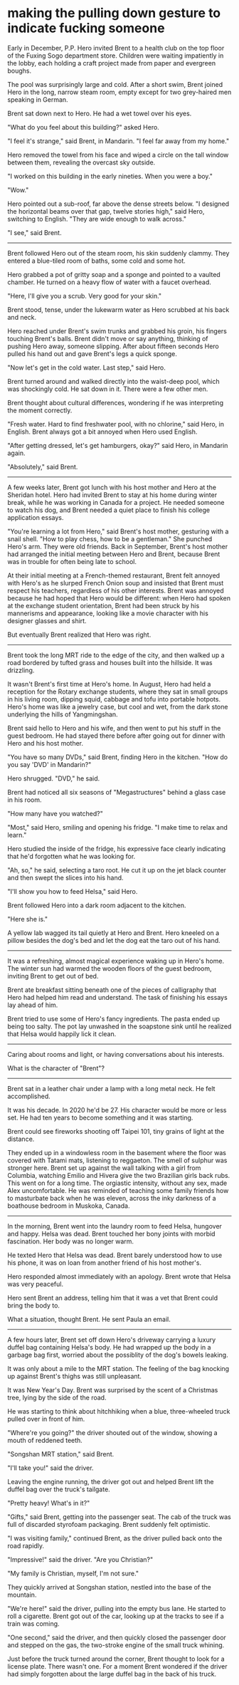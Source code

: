 # making the pulling down gesture to indicate fucking someone

Early in December, P.P. Hero invited Brent to a health club on the top floor of
the Fuxing Sogo department store. Children were waiting impatiently in the
lobby, each holding a craft project made from paper and evergreen boughs.

The pool was surprisingly large and cold. After a short swim, Brent joined Hero
in the long, narrow steam room, empty except for two grey-haired men speaking in
German.

Brent sat down next to Hero. He had a wet towel over his eyes.

"What do you feel about this building?" asked Hero.

"I feel it's strange," said Brent, in Mandarin. "I feel far away from my home."

Hero removed the towel from his face and wiped a circle on the tall window
between them, revealing the overcast sky outside.

"I worked on this building in the early nineties. When you were a boy."

"Wow."

Hero pointed out a sub-roof, far above the dense streets below. "I designed the
horizontal beams over that gap, twelve stories high," said Hero, switching to
English. "They are wide enough to walk across."

"I see," said Brent.

---

Brent followed Hero out of the steam room, his skin suddenly clammy. They
entered a blue-tiled room of baths, some cold and some hot.

Hero grabbed a pot of gritty soap and a sponge and pointed to a vaulted chamber.
He turned on a heavy flow of water with a faucet overhead.

"Here, I'll give you a scrub. Very good for your skin."

Brent stood, tense, under the lukewarm water as Hero scrubbed at his back and
neck.

Hero reached under Brent's swim trunks and grabbed his groin, his fingers
touching Brent's balls. Brent didn't move or say anything, thinking of pushing
Hero away, someone slipping. After about fifteen seconds Hero pulled his hand
out and gave Brent's legs a quick sponge.

"Now let's get in the cold water. Last step," said Hero.

Brent turned around and walked directly into the waist-deep pool, which was
shockingly cold. He sat down in it. There were a few other men.

Brent thought about cultural differences, wondering if he was interpreting the
moment correctly.

"Fresh water. Hard to find freshwater pool, with no chlorine," said Hero, in
English. Brent always got a bit annoyed when Hero used English.

"After getting dressed, let's get hamburgers, okay?" said Hero, in Mandarin
again.

"Absolutely," said Brent.

---

A few weeks later, Brent got lunch with his host mother and Hero at the Sheridan
hotel. Hero had invited Brent to stay at his home during winter break, while he
was working in Canada for a project. He needed someone to watch his dog, and
Brent needed a quiet place to finish his college application essays.

"You're learning a lot from Hero," said Brent's host mother, gesturing with a
snail shell. "How to play chess, how to be a gentleman." She punched Hero's arm.
They were old friends. Back in September, Brent's host mother had arranged the
initial meeting between Hero and Brent, because Brent was in trouble for often
being late to school.

At their initial meeting at a French-themed restaurant, Brent felt annoyed with
Hero's as he slurped French Onion soup and insisted that Brent must respect his
teachers, regardless of his other interests. Brent was annoyed because he had
hoped that Hero would be different: when Hero had spoken at the exchange student
orientation, Brent had been struck by his mannerisms and appearance, looking
like a movie character with his designer glasses and shirt.

But eventually Brent realized that Hero was right.

---

Brent took the long MRT ride to the edge of the city, and then walked up a road
bordered by tufted grass and houses built into the hillside. It was drizzling.

It wasn't Brent's first time at Hero's home. In August, Hero had held a
reception for the Rotary exchange students, where they sat in small groups in
his living room, dipping squid, cabbage and tofu into portable hotpots.  Hero's
home was like a jewelry case, but cool and wet, from the dark stone underlying
the hills of Yangmingshan.

Brent said hello to Hero and his wife, and then went to put his stuff in the
guest bedroom. He had stayed there before after going out for dinner with Hero
and his host mother.

"You have so many DVDs," said Brent, finding Hero in the kitchen. "How do you
say 'DVD' in Mandarin?"

Hero shrugged. "DVD," he said.

Brent had noticed all six seasons of "Megastructures" behind a glass case in his
room.

"How many have you watched?"

"Most," said Hero, smiling and opening his fridge. "I make time to relax and
learn."

Hero studied the inside of the fridge, his expressive face clearly indicating
that he'd forgotten what he was looking for.

"Ah, so," he said, selecting a taro root. He cut it up on the jet black counter
and then swept the slices into his hand.

"I'll show you how to feed Helsa," said Hero.

Brent followed Hero into a dark room adjacent to the kitchen.

"Here she is."

A yellow lab wagged its tail quietly at Hero and Brent. Hero kneeled on a pillow
besides the dog's bed and let the dog eat the taro out of his hand.

---

It was a refreshing, almost magical experience waking up in Hero's home. The
winter sun had warmed the wooden floors of the guest bedroom, inviting Brent to
get out of bed.

Brent ate breakfast sitting beneath one of the pieces of calligraphy that Hero
had helped him read and understand. The task of finishing his essays lay ahead
of him.

Brent tried to use some of Hero's fancy ingredients. The pasta ended up being
too salty. The pot lay unwashed in the soapstone sink until he realized that
Helsa would happily lick it clean.

---

Caring about rooms and light, or having conversations about his interests.


What is the character of "Brent"?

---


Brent sat in a leather chair under a lamp with a long metal neck. He felt
accomplished.

It was his decade. In 2020 he'd be 27. His character would be more or less set.
He had ten years to become something and it was starting.

Brent could see fireworks shooting off Taipei 101, tiny grains of light at the
distance.

They ended up in a windowless room in the basement where the floor was covered
with Tatami mats, listening to reggaeton. The smell of sulphur was stronger
here. Brent set up against the wall talking with a girl from Columbia, watching
Emilio and Hivera give the two Brazilian girls back rubs. This went on for a
long time. The orgiastic intensity, without any sex, made Alex uncomfortable. He
was reminded of teaching some family friends how to masturbate back when he was
eleven, across the inky darkness of a boathouse bedroom in Muskoka, Canada.

---

In the morning, Brent went into the laundry room to feed Helsa, hungover and
happy. Helsa was dead. Brent touched her bony joints with morbid fascination. Her
body was no longer warm.

He texted Hero that Helsa was dead. Brent barely understood how to use his phone,
it was on loan from another friend of his host mother's.

Hero responded almost immediately with an apology. Brent wrote that Helsa was
very peaceful.

Hero sent Brent an address, telling him that it was a vet that Brent could bring
the body to.

What a situation, thought Brent. He sent Paula an email.

---

A few hours later, Brent set off down Hero's driveway carrying a luxury duffel
bag containing Helsa's body. He had wrapped up the body in a garbage bag first,
worried about the possiblity of the dog's bowels leaking.

It was only about a mile to the MRT station. The feeling of the bag knocking up
against Brent's thighs was still unpleasant.

It was New Year's Day. Brent was surprised by the scent of a Christmas tree,
lying by the side of the road.

He was starting to think about hitchhiking when a blue, three-wheeled truck
pulled over in front of him.

"Where're you going?" the driver shouted out of the window, showing a mouth of
reddened teeth.

"Songshan MRT station," said Brent.

"I'll take you!" said the driver.

Leaving the engine running, the driver got out and helped Brent lift the duffel
bag over the truck's tailgate.

"Pretty heavy! What's in it?"

"Gifts," said Brent, getting into the passenger seat. The cab of the truck was
full of discarded styrofoam packaging. Brent suddenly felt optimistic.

"I was visiting family," continued Brent, as the driver pulled back onto the road
rapidly.

"Impressive!" said the driver. "Are you Christian?"

"My family is Christian, myself, I'm not sure."

They quickly arrived at Songshan station, nestled into the base of the mountain.

"We're here!" said the driver, pulling into the empty bus lane. He started to
roll a cigarette. Brent got out of the car, looking up at the tracks to see if a
train was coming.

"One second," said the driver, and then quickly closed the passenger door and
stepped on the gas, the two-stroke engine of the small truck whining.

Just before the truck turned around the corner, Brent thought to look for a
license plate. There wasn't one. For a moment Brent wondered if the driver had
simply forgotten about the large duffel bag in the back of his truck.
